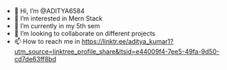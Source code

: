 - 👋 Hi, I’m @ADITYA6584
- 👀 I’m interested in Mern Stack 
- 🌱 I’m currently in my 5th sem
- 💞️ I’m looking to collaborate on different projects
- 📫 How to reach me in https://linktr.ee/aditya_kumar1?utm_source=linktree_profile_share&ltsid=e44009f4-7ee5-49fa-9d50-cd7de63ff8bd

<!---
ADITYA6584/ADITYA6584 is a ✨ special ✨ repository because its `README.md` (this file) appears on your GitHub profile.
You can click the Preview link to take a look at your changes.
--->

